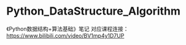 # Python_DataStructure_Algorithm
《Python数据结构+算法基础》笔记
对应课程连接：https://www.bilibili.com/video/BV1mp4y1D7UP
